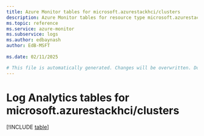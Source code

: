```yaml
---
title: Azure Monitor tables for microsoft.azurestackhci/clusters
description: Azure Monitor tables for resource type microsoft.azurestackhci/clusters
ms.topic: reference
ms.service: azure-monitor
ms.subservice: logs
ms.author: edbaynash
author: EdB-MSFT
   
ms.date: 02/11/2025

# This file is automatically generated. Changes will be overwritten. Do not change this file directly.
---
```


# Log Analytics tables for microsoft.azurestackhci/clusters  

[!INCLUDE [table](~/reusable-content/ce-skilling/azure/includes/azure-monitor/reference/tables/microsoft-azurestackhci_clusters-include.md)]


